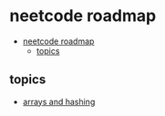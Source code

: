 # neetcode roadmap

- [neetcode roadmap](#neetcode-roadmap)
  - [topics](#topics)

## topics 
- [arrays and hashing](./01-arrays-and-hashing/README.md)

<!--
:%s/\(Sample \(Input\|Output\) \d:\)\n\(.*\)/```\r\r**\1**\r```\3/gc
<details>
<summary></summary>

## 
### description

### solution

</details>
-->

